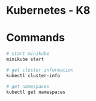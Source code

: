 # Kubernetes - K8

# Commands
```bash
# start minikube
minikube start

# get cluster information
kubectl cluster-info

# get namespaces
kubectl get namespaces
```
